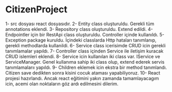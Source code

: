 # CitizenProject
1- src dosyası react dosyasıdır.
2- Entity class oluşturuldu. Gerekli tüm annotations eklendi.
3- Repository class oluşturuldu. Extend edildi.
4- Endpointler için bir RestApi class oluşturuldu. Controller içinde kullanıldı. 
5- Exception package kuruldu. İçindeki classlarda Http hataları tanımlanıp, gerekli methodlarda kullanildi. 
6- Service class icerisimde CRUD icin gerekli tanımlamalar yapıldı.
7- Controller class içinden Service ile iletişim kuracak CRUD islemleri eklendi. 
8- Service icin kullanılan iki class var. IService ve ServiceManager. Genel kullanıma sahip iki class olup, extend ederek servis tanımlamalarıı yapıldı.
9- Children eklemek icin ekstra bir method tanımlandı. Citizen save dedikten sonra kisini cocuk ataması yapabiliyoruz.
10- React projesi hazırlandı. Ancak react eğitimini yakın zamanda tamamlayacagım icin, acemi olan noktaların göz ardı edilmesini dilerim. 
